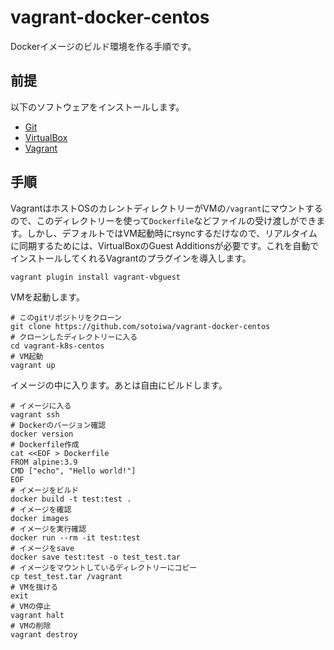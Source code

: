 # vagrant-docker-centos

Dockerイメージのビルド環境を作る手順です。

## 前提

以下のソフトウェアをインストールします。

- [Git](https://git-scm.com/)
- [VirtualBox](https://www.virtualbox.org/)
- [Vagrant](https://www.vagrantup.com/)

## 手順

VagrantはホストOSのカレントディレクトリーがVMの`/vagrant`にマウントするので、このディレクトリーを使って`Dockerfile`などファイルの受け渡しができます。しかし、デフォルトではVM起動時にrsyncするだけなので、リアルタイムに同期するためには、VirtualBoxのGuest Additionsが必要です。これを自動でインストールしてくれるVagrantのプラグインを導入します。

```shell
vagrant plugin install vagrant-vbguest
```

VMを起動します。

```shell
# このgitリポジトリをクローン
git clone https://github.com/sotoiwa/vagrant-docker-centos
# クローンしたディレクトリーに入る
cd vagrant-k8s-centos
# VM起動
vagrant up
```

イメージの中に入ります。あとは自由にビルドします。

```shell
# イメージに入る
vagrant ssh
# Dockerのバージョン確認
docker version
# Dockerfile作成
cat <<EOF > Dockerfile
FROM alpine:3.9
CMD ["echo", "Hello world!"]
EOF
# イメージをビルド
docker build -t test:test .
# イメージを確認
docker images
# イメージを実行確認
docker run --rm -it test:test
# イメージをsave
docker save test:test -o test_test.tar
# イメージをマウントしているディレクトリーにコピー
cp test_test.tar /vagrant
# VMを抜ける
exit
# VMの停止
vagrant halt
# VMの削除
vagrant destroy
```
